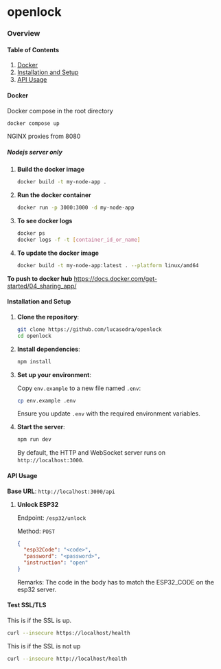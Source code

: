 # openlock

### Overview

#### Table of Contents

1. [Docker](#docker)
1. [Installation and Setup](#installation-and-setup)
1. [API Usage](#api-usage)

#### Docker

Docker compose in the root directory

```bash
docker compose up
```

NGINX proxies from 8080

##### Nodejs server only

1. **Build the docker image**

   ```bash
   docker build -t my-node-app .
   ```

1. **Run the docker container**

   ```bash
   docker run -p 3000:3000 -d my-node-app
   ```

1. **To see docker logs**

   ```bash
   docker ps
   docker logs -f -t [container_id_or_name]
   ```

1. **To update the docker image**

   ```bash
   docker build -t my-node-app:latest . --platform linux/amd64
   ```

**To push to docker hub**
https://docs.docker.com/get-started/04_sharing_app/

#### Installation and Setup

1. **Clone the repository**:

   ```bash
   git clone https://github.com/lucasodra/openlock
   cd openlock
   ```

1. **Install dependencies**:

   ```bash
   npm install
   ```

1. **Set up your environment**:

   Copy `env.example` to a new file named `.env`:

   ```bash
   cp env.example .env
   ```

   Ensure you update `.env` with the required environment variables.

1. **Start the server**:

   ```bash
   npm run dev
   ```

   By default, the HTTP and WebSocket server runs on `http://localhost:3000`.

#### API Usage

**Base URL**: `http://localhost:3000/api`

1. **Unlock ESP32**

   Endpoint: `/esp32/unlock`

   Method: `POST`

   ```json
   {
     "esp32Code": "<code>",
     "password": "<password>",
     "instruction": "open"
   }
   ```

   Remarks: The code in the body has to match the ESP32_CODE on the esp32 server.

#### Test SSL/TLS

This is if the SSL is up.
```bash
curl --insecure https://localhost/health
```

This is if the SSL is not up
```bash
curl --insecure http://localhost/health
```
